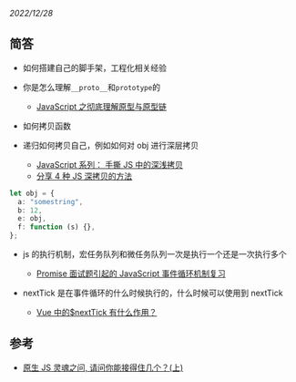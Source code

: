 _2022/12/28_

## 简答

- 如何搭建自己的脚手架，工程化相关经验
- 你是怎么理解`__proto__`和`prototype`的

  - [JavaScript 之彻底理解原型与原型链](https://juejin.cn/post/7018355953955241997)

- 如何拷贝函数
- 递归如何拷贝自己，例如如何对 obj 进行深层拷贝

  - [JavaScript 系列： 手撕 JS 中的深浅拷贝](https://juejin.cn/post/6844904121577766919)
  - [分享 4 种 JS 深拷贝的方法](https://cloud.tencent.com/developer/article/2019581)

```ts
let obj = {
  a: "somestring",
  b: 12,
  e: obj,
  f: function (s) {},
};
```

- js 的执行机制，宏任务队列和微任务队列一次是执行一个还是一次执行多个

  - [Promise 面试题引起的 JavaScript 事件循环机制复习](https://juejin.cn/post/6961325053984112677)

- nextTick 是在事件循环的什么时候执行的，什么时候可以使用到 nextTick

  - [Vue 中的$nextTick 有什么作用？](https://vue3js.cn/interview/vue/nexttick.html)

## 参考

- [原生 JS 灵魂之问, 请问你能接得住几个？(上)](https://juejin.cn/post/6844903974378668039)

